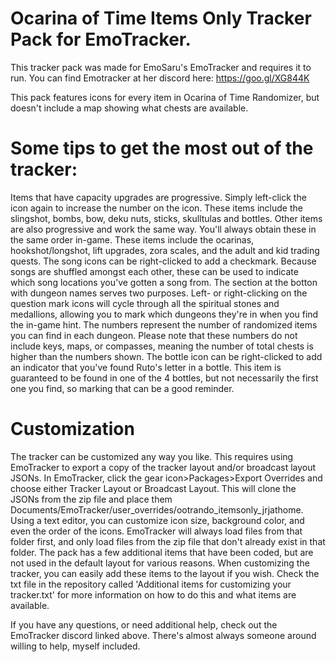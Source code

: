 # Ocarina of Time Items Only Tracker Pack for EmoTracker.

This tracker pack was made for EmoSaru's EmoTracker and requires it to run. You can find Emotracker at her discord here:  https://goo.gl/XG844K

This pack features icons for every item in Ocarina of Time Randomizer, but doesn't include a map showing what chests are available.

# Some tips to get the most out of the tracker:

  Items that have capacity upgrades are progressive. Simply left-click the icon again to increase the number on the icon. These items include the slingshot, bombs, bow, deku nuts, sticks, skulltulas and bottles.
  Other items are also progressive and work the same way. You'll always obtain these in the same order in-game. These items include the ocarinas, hookshot/longshot, lift upgrades, zora scales, and the adult and kid trading quests.
    The song icons can be right-clicked to add a checkmark. Because songs are shuffled amongst each other, these can be used to indicate which song locations you've gotten a song from.
    The section at the botton with dungeon names serves two purposes. Left- or right-clicking on the question mark icons will cycle through all the spiritual stones and medallions, allowing you to mark which dungeons they're in when you find the in-game hint. The numbers represent the number of randomized items you can find in each dungeon. Please note that these numbers do not include keys, maps, or compasses, meaning the number of total chests is higher than the numbers shown.
    The bottle icon can be right-clicked to add an indicator that you've found Ruto's letter in a bottle. This item is guaranteed to be found in one of the 4 bottles, but not necessarily the first one you find, so marking that can be a good reminder.
		
# Customization
		
   The tracker can be customized any way you like. This requires using EmoTracker to export a copy of the tracker layout and/or broadcast layout JSONs. In EmoTracker, click the gear icon>Packages>Export Overrides and choose either Tracker Layout or Broadcast Layout. This will clone the JSONs from the zip file and place them Documents/EmoTracker/user_overrides/ootrando_itemsonly_jrjathome. Using a text editor, you can customize icon size, background color, and even the order of the icons. EmoTracker will always load files from that folder first, and only load files from the zip file that don't already exist in that folder.
    The pack has a few additional items that have been coded, but are not used in the default layout for various reasons. When customizing the tracker, you can easily add these items to the layout if you wish. Check the txt file in the repository called 'Additional items for customizing your tracker.txt' for more information on how to do this and what items are available.
 
 If you have any questions, or need additional help, check out the EmoTracker discord linked above. There's almost always someone around willing to help, myself included.
